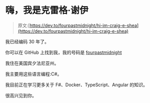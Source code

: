 # 嗨，我是克雷格·谢伊

> 原文:[https://dev.to/fourpastmidnight/hi-im-craig-e-shea](https://dev.to/fourpastmidnight/hi-im-craig-e-shea)

我已经编码 30 年了。

你可以在 GitHub 上找到我，我的号码是 [fourpastmidnight](https://github.com/fourpastmidnight)

我住在美国宾夕法尼亚州。

我主要用这些语言编程:C#。

我目前正在学习更多关于 F#、Docker、TypeScript、Angular 的知识。

很高兴见到你。